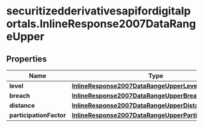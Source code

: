 # securitizedderivativesapifordigitalportals.InlineResponse2007DataRangeUpper

## Properties

Name | Type | Description | Notes
------------ | ------------- | ------------- | -------------
**level** | [**InlineResponse2007DataRangeUpperLevel**](InlineResponse2007DataRangeUpperLevel.md) |  | [optional] 
**breach** | [**InlineResponse2007DataRangeUpperBreach**](InlineResponse2007DataRangeUpperBreach.md) |  | [optional] 
**distance** | [**InlineResponse2007DataRangeUpperDistance**](InlineResponse2007DataRangeUpperDistance.md) |  | [optional] 
**participationFactor** | [**InlineResponse2007DataRangeUpperParticipationFactor**](InlineResponse2007DataRangeUpperParticipationFactor.md) |  | [optional] 


